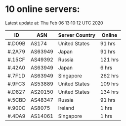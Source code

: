 # 10 online servers:

Latest update at: Thu Feb 06 13:10:12 UTC 2020

| ID | ASN | Server Country | Online |
| -- | --- | -------------- | ------ |
| #.D09B | AS174 | United States | 91 hrs |
| #.2A79 | AS63949 | Japan | 91 hrs |
| #.15CF | AS49392 | Russia | 121 hrs |
| #.42A0 | AS63949 | Japan | 6 hrs |
| #.7F1D | AS63949 | Singapore | 262 hrs |
| #.9FC3 | AS53889 | United States | 109 hrs |
| #.D827 | AS20150 | United States | 134 hrs |
| #.5CBD | AS48347 | Russia | 91 hrs |
| #.900C | AS8075 | Ireland | 1 hrs |
| #.4DA9 | AS14061 | Singapore | 1 hrs |

